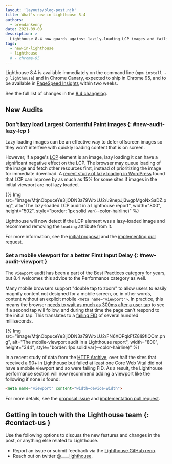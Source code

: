 ```yaml
---
layout: 'layouts/blog-post.njk'
title: What's new in Lighthouse 8.4
authors:
  - brendankenny
date: 2021-09-09
description: >
  Lighthouse 8.4 now guards against lazily-loading LCP images and failing FID without a mobile viewport.
tags:
  - new-in-lighthouse
  - lighthouse
  # - chrome-95
---
```


Lighthouse 8.4 is available immediately on the command line (`npm install -g lighthouse`) and in Chrome Canary, expected to ship in Chrome 95, and to be available in [PageSpeed Insights](https://developers.google.com/speed/pagespeed/insights/) within two weeks.

See the full list of changes in the [8.4 changelog](https://github.com/GoogleChrome/lighthouse/releases/tag/v8.4.0).

## New Audits

### Don't lazy load Largest Contentful Paint images {: #new-audit-lazy-lcp }

Lazy loading images can be an effective way to defer offscreen images so they won't interfere with quickly loading content that is on screen.

However, if a page's [LCP](https://web.dev/lcp/) element is an image, lazy loading it can have a significant negative effect on the LCP. The browser may queue loading of the image and fetch other resources first, instead of prioritizing the image for immediate download. A [recent study of lazy loading in WordPress](https://web.dev/lcp-lazy-loading/) found that LCP can improve by as much as 15% for some sites if images in the initial viewport are not lazy loaded.

{% Img src="image/MtjnObpuceYe3ijODN3a79WrxLU2/u9nepJj3wgpMgoNxSaDZ.png", alt="The lazy-loaded LCP audit in a Lighthouse report", width="800", height="502", style="border: 1px solid var(--color-hairline)" %}

Lighthouse will now detect if the LCP element was a lazy-loaded image and recommend removing the `loading` attribute from it.

For more information, see the [initial proposal](https://github.com/GoogleChrome/lighthouse/issues/12785) and the [implementing pull request](https://github.com/GoogleChrome/lighthouse/pull/12838).

### Set a mobile viewport for a better First Input Delay  {: #new-audit-viewport }

The `viewport` audit has been a part of the Best Practices category for years, but 8.4 welcomes this advice to the Performance category as well.

Many mobile browsers support "double tap to zoom" to allow users to easily magnify content not designed for a mobile screen, or, in other words, content without an explicit mobile `<meta name="viewport">`. In practice, this means the browser [needs to wait as much as 300ms after a user tap](https://developers.google.com/web/updates/2013/12/300ms-tap-delay-gone-away) to see if a second tap will follow, and during that time the page can't respond to the initial tap. This translates to a [failing FID](https://web.dev/fid/) of several hundred milliseconds.

{% Img src="image/MtjnObpuceYe3ijODN3a79WrxLU2/FN6XOPqkFfZ8Ii9fIQOm.png", alt="The mobile-viewport audit in a Lighthouse report", width="800", height="344", style="border: 1px solid var(--color-hairline)" %}

In a recent study of data from the [HTTP Archive](https://httparchive.org/), over half the sites that received a 90+ in Lighthouse but failed at least one Core Web Vital did not have a mobile viewport and so were failing FID. As a result, the Lighthouse performance section will now recommend adding a viewport like the following if none is found:

```html
<meta name="viewport" content="width=device-width">
```

For more details, see the [proposal issue](https://github.com/GoogleChrome/lighthouse/issues/12884) and [implementation pull request](https://github.com/GoogleChrome/lighthouse/pull/12972).

## Getting in touch with the Lighthouse team {: #contact-us }
Use the following options to discuss the new features and changes in the post, or anything else related to Lighthouse.

- Report an issue or submit feedback via the [Lighthouse GitHub repo](https://github.com/GoogleChrome/lighthouse).
- Reach out on twitter <a href="https://twitter.com/intent/tweet?text=@____lighthouse" target="_blank">@____lighthouse</a>.
